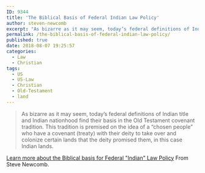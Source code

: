 ```yaml
---
ID: 9344
title: 'The Biblical Basis of Federal Indian Law Policy'
author: steven-newcomb
excerpt: "As bizarre as it may seem, today’s federal definitions of Indian title and Indian nationhood find their basis in the Old Testament covenant tradition. This tradition is premised on the idea of a “chosen people” who have a covenant (treaty) with their deity to take over and colonize certain lands that the deity promised them, in this case Indian lands."
permalink: /the-biblical-basis-of-federal-indian-law-policy/
published: true
date: 2018-08-07 19:25:57
categories:
  - Law
  - Christian
tags:
  - US
  - US-Law
  - Christian
  - Old-Testament
  - land
---
```


> As bizarre as it may seem, today’s federal definitions of Indian title and Indian nationhood find their basis in the Old Testament covenant tradition. This tradition is premised on the idea of a “chosen people” who have a covenant (treaty) with their deity to take over and colonize certain lands that the deity promised them, in this case Indian lands.

[Learn more about the Biblical basis for Federal "Indian" Law Policy](http://originalfreenations.com/the-biblical-basis-of-federal-indian-law-policy/)
From Steve Newcomb.
